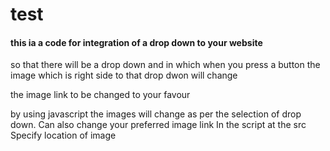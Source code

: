 # test
<h4>this ia a code for integration of a drop down to your website </h4>
<p>so that there will be a drop down and in which when you press a button the image which is right side to that drop dwon will change</p>
<p>the image link to be changed to your favour</p>
<P>by using javascript the images will change as per the selection of drop down.
   Can also change your preferred image link 
In the script at the src
Specify location of image</p>

